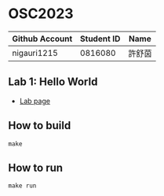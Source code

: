 # OSC2023

| Github Account | Student ID | Name          |
|----------------|------------|---------------|
| nigauri1215    | 0816080    | 許舒茵        |

## Lab 1: Hello World

- [Lab page](https://oscapstone.github.io/labs/lab1.html)

## How to build
```
make
```
## How to run
```
make run
```